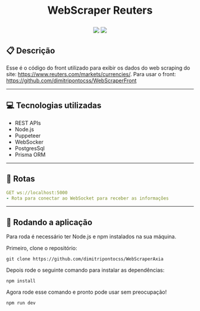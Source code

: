 # <p align = "center"> WebScraper Reuters </p>

<p align = "center">
   <img src="https://img.shields.io/badge/author-dimitripontocss-4dae71?style=flat-square" />
   <img src="https://img.shields.io/github/languages/count/dimitripontocss/projeto22-ReSantuario-back?color=4dae71&style=flat-square" />
</p>

## :clipboard: Descrição

Esse é o código do front utilizado para exibir os dados do web scraping do site: https://www.reuters.com/markets/currencies/.
Para usar o front: https://github.com/dimitripontocss/WebScraperFront

---

## :computer: Tecnologias utilizadas

- REST APIs
- Node.js
- Puppeteer
- WebSocker
- PostgresSql
- Prisma ORM

---

## :rocket: Rotas

```yml
GET ws://localhost:5000
- Rota para conectar ao WebSocket para receber as informações
```

---

## 🏁 Rodando a aplicação

Para roda é necessário ter Node.js e npm instalados na sua máquina.

Primeiro, clone o repositório:

```
git clone https://github.com/dimitripontocss/WebScraperAxia
```

Depois rode o seguinte comando para instalar as dependências:

```
npm install
```

Agora rode esse comando e pronto pode usar sem preocupação!

```
npm run dev
```

